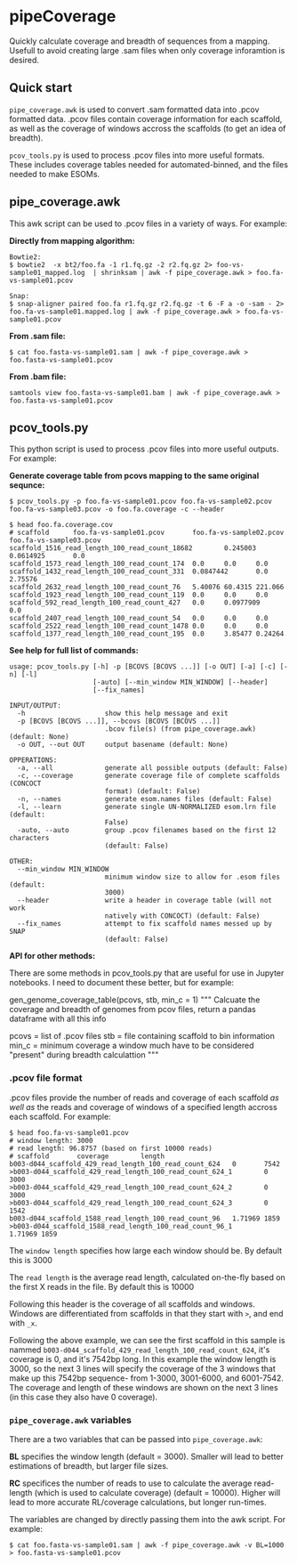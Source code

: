 # pipeCoverage
Quickly calculate coverage and breadth of sequences from a mapping. Usefull to avoid creating large .sam files when only coverage inforamtion is desired.

## Quick start
`pipe_coverage.awk` is used to convert .sam formatted data into .pcov formatted data. .pcov files contain coverage information for each scaffold, as well as the coverage of windows accross the scaffolds (to get an idea of breadth). 

`pcov_tools.py` is used to process .pcov files into more useful formats. These includes coverage tables needed for automated-binned, and the files needed to make ESOMs.

## pipe_coverage.awk

This awk script can be used to .pcov files in a variety of ways. For example:

**Directly from mapping algorithm:**
```
Bowtie2:
$ bowtie2  -x bt2/foo.fa -1 r1.fq.gz -2 r2.fq.gz 2> foo-vs-sample01_mapped.log  | shrinksam | awk -f pipe_coverage.awk > foo.fa-vs-sample01.pcov

Snap:
$ snap-aligner paired foo.fa r1.fq.gz r2.fq.gz -t 6 -F a -o -sam - 2> foo.fa-vs-sample01.mapped.log | awk -f pipe_coverage.awk > foo.fa-vs-sample01.pcov
```

**From .sam file:**
```
$ cat foo.fasta-vs-sample01.sam | awk -f pipe_coverage.awk > foo.fasta-vs-sample01.pcov
```

**From .bam file:**
```
samtools view foo.fasta-vs-sample01.bam | awk -f pipe_coverage.awk > foo.fasta-vs-sample01.pcov
```

## pcov_tools.py

This python script is used to process .pcov files into more useful outputs. For example:

**Generate coverage table from pcovs mapping to the same original sequnce:**
```
$ pcov_tools.py -p foo.fa-vs-sample01.pcov foo.fa-vs-sample02.pcov foo.fa-vs-sample03.pcov -o foo.fa.coverage -c --header

$ head foo.fa.coverage.cov
# scaffold      foo.fa-vs-sample01.pcov       foo.fa-vs-sample02.pcov       foo.fa-vs-sample03.pcov
scaffold_1516_read_length_100_read_count_18682        0.245003        0.0614925       0.0
scaffold_1573_read_length_100_read_count_174  0.0     0.0     0.0
scaffold_1432_read_length_100_read_count_331  0.0847442       0.0     2.75576
scaffold_2632_read_length_100_read_count_76   5.40076 60.4315 221.066
scaffold_1923_read_length_100_read_count_119  0.0     0.0     0.0
scaffold_592_read_length_100_read_count_427   0.0     0.0977909       0.0
scaffold_2407_read_length_100_read_count_54   0.0     0.0     0.0
scaffold_2522_read_length_100_read_count_1478 0.0     0.0     0.0
scaffold_1377_read_length_100_read_count_195  0.0     3.85477 0.24264
```

**See help for full list of commands:**
```$ pcov_tools.py -h
usage: pcov_tools.py [-h] -p [BCOVS [BCOVS ...]] [-o OUT] [-a] [-c] [-n] [-l]
                     [-auto] [--min_window MIN_WINDOW] [--header]
                     [--fix_names]

INPUT/OUTPUT:
  -h                    show this help message and exit
  -p [BCOVS [BCOVS ...]], --bcovs [BCOVS [BCOVS ...]]
                        .bcov file(s) (from pipe_coverage.awk) (default: None)
  -o OUT, --out OUT     output basename (default: None)

OPPERATIONS:
  -a, --all             generate all possible outputs (default: False)
  -c, --coverage        generate coverage file of complete scaffolds (CONCOCT
                        format) (default: False)
  -n, --names           generate esom.names files (default: False)
  -l, --learn           generate single UN-NORMALIZED esom.lrn file (default:
                        False)
  -auto, --auto         group .pcov filenames based on the first 12 characters
                        (default: False)

OTHER:
  --min_window MIN_WINDOW
                        minimum window size to allow for .esom files (default:
                        3000)
  --header              write a header in coverage table (will not work
                        natively with CONCOCT) (default: False)
  --fix_names           attempt to fix scaffold names messed up by SNAP
                        (default: False)
```

**API for other methods:**

There are some methods in pcov_tools.py that are useful for use in Jupyter notebooks. I need to document these better, but for example:

gen_genome_coverage_table(pcovs, stb, min_c = 1)
"""
Calcuate the coverage and breadth of genomes from pcov files, return a pandas dataframe with all this info

pcovs = list of .pcov files
stb = file containing scaffold to bin information
min_c = minimum coverage a window much have to be considered "present" during breadth calculattion
"""


### .pcov file format

.pcov files provide the number of reads and coverage of each scaffold *as well as* the reads and coverage of windows of a specified length accross each scaffold. For example:

```
$ head foo.fa-vs-sample01.pcov
# window length: 3000
# read length: 96.8757 (based on first 10000 reads)
# scaffold       coverage        length
b003-d044_scaffold_429_read_length_100_read_count_624   0       7542
>b003-d044_scaffold_429_read_length_100_read_count_624_1        0       3000
>b003-d044_scaffold_429_read_length_100_read_count_624_2        0       3000
>b003-d044_scaffold_429_read_length_100_read_count_624_3        0       1542
b003-d044_scaffold_1588_read_length_100_read_count_96   1.71969 1859
>b003-d044_scaffold_1588_read_length_100_read_count_96_1        1.71969 1859
```

The `window length` specifies how large each window should be. By default this is 3000

The `read length` is the average read length, calculated on-the-fly based on the first X reads in the file. By default this is 10000

Following this header is the coverage of all scaffolds and windows. Windows are differentiated from scaffolds in that they start with `>`, and end with `_x`.

Following the above example, we can see the first scaffold in this sample is nammed `b003-d044_scaffold_429_read_length_100_read_count_624`, it's coverage is 0, and it's 7542bp long.  In this example the window length is 3000, so the next 3 lines will specify the coverage of the 3 windows that make up this 7542bp sequence- from 1-3000, 3001-6000, and 6001-7542. The coverage and length of these windows are shown on the next 3 lines (in this case they also have 0 coverage).

### `pipe_coverage.awk` variables

There are a two variables that can be passed into `pipe_coverage.awk`:

**BL** specifies the window length (default = 3000). Smaller will lead to better estimations of breadth, but larger file sizes.

**RC** specifices the number of reads to use to calculate the average read-length (which is used to calculate coverage) (default = 10000). Higher will lead to more accurate RL/coverage calculations, but longer run-times.

The variables are changed by directly passing them into the awk script. For example:

```
$ cat foo.fasta-vs-sample01.sam | awk -f pipe_coverage.awk -v BL=1000 > foo.fasta-vs-sample01.pcov
```

